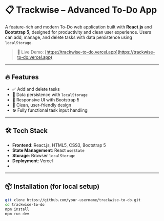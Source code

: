# 📋 Trackwise – Advanced To-Do App

A feature-rich and modern To-Do web application built with **React.js** and **Bootstrap 5**, designed for productivity and clean user experience. Users can add, manage, and delete tasks with data persistence using `localStorage`.

> 🚀 Live Demo: [https://trackwise-to-do.vercel.app](https://trackwise-to-do.vercel.app)

---

## 🔥 Features

- ✅ Add and delete tasks
- 💾 Data persistence with `localStorage`
- 🎯 Responsive UI with Bootstrap 5
- 🎨 Clean, user-friendly design
- ⚙️ Fully functional task input handling

---

## 🛠 Tech Stack

- **Frontend**: React.js, HTML5, CSS3, Bootstrap 5
- **State Management**: React `useState`
- **Storage**: Browser `localStorage`
- **Deployment**: Vercel
- 
---

## 📦 Installation (for local setup)

```bash
git clone https://github.com/your-username/trackwise-to-do.git
cd trackwise-to-do
npm install
npm run dev
